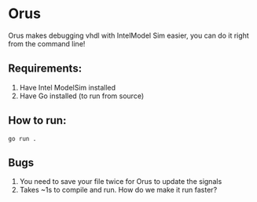 # Orus
Orus makes debugging vhdl with IntelModel Sim easier, you can do it right from the command line!


## Requirements: 
1. Have Intel ModelSim installed
2. Have Go installed (to run from source)


## How to run:

`go run .`

## Bugs

1. You need to save your file twice for Orus to update the signals
2. Takes ~1s to compile and run. How do we make it run faster?